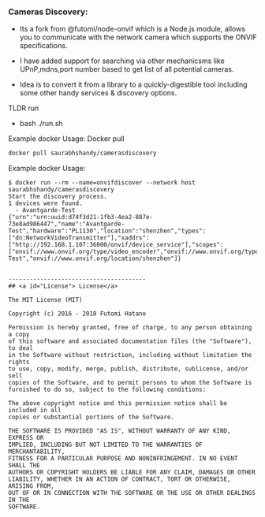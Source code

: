 ### Cameras Discovery:

- Its a fork from @futomi/node-onvif which is a Node.js module, allows you to communicate with the network camera which supports the ONVIF specifications.
- I have added support for searching via other mechanicsms like UPnP,mdns,port number based to get list of all potential cameras.

- Idea is to convert it from a library to a quickly-digestible tool including some other handy services & discovery options.

TLDR run
- bash ./run.sh

Example docker Usage:
Docker pull
```sh
docker pull saurabhshandy/camerasdiscovery
```

Example docker Usage:
```
$ docker run --rm --name=onvifdiscover --network host saurabhshandy/camerasdiscovery 
Start the discovery process.
1 devices were found.
  - Avantgarde-Test
{"urn":"urn:uuid:d74f3d21-1fb3-4ea2-887e-73e8ad986447","name":"Avantgarde-Test","hardware":"PL1130","location":"shenzhen","types":["dn:NetworkVideoTransmitter"],"xaddrs":["http://192.168.1.107:36000/onvif/device_service"],"scopes":["onvif://www.onvif.org/type/video_encoder","onvif://www.onvif.org/type/ptz","onvif://www.onvif.org/type/audio_encoder","onvif://www.onvif.org/hardware/PL1130","onvif://www.onvif.org/name/Avantgarde-Test","onvif://www.onvif.org/location/shenzhen"]}


---------------------------------------
## <a id="License"> License</a>

The MIT License (MIT)

Copyright (c) 2016 - 2018 Futomi Hatano

Permission is hereby granted, free of charge, to any person obtaining a copy
of this software and associated documentation files (the "Software"), to deal
in the Software without restriction, including without limitation the rights
to use, copy, modify, merge, publish, distribute, sublicense, and/or sell
copies of the Software, and to permit persons to whom the Software is
furnished to do so, subject to the following conditions:

The above copyright notice and this permission notice shall be included in all
copies or substantial portions of the Software.

THE SOFTWARE IS PROVIDED "AS IS", WITHOUT WARRANTY OF ANY KIND, EXPRESS OR
IMPLIED, INCLUDING BUT NOT LIMITED TO THE WARRANTIES OF MERCHANTABILITY,
FITNESS FOR A PARTICULAR PURPOSE AND NONINFRINGEMENT. IN NO EVENT SHALL THE
AUTHORS OR COPYRIGHT HOLDERS BE LIABLE FOR ANY CLAIM, DAMAGES OR OTHER
LIABILITY, WHETHER IN AN ACTION OF CONTRACT, TORT OR OTHERWISE, ARISING FROM,
OUT OF OR IN CONNECTION WITH THE SOFTWARE OR THE USE OR OTHER DEALINGS IN THE
SOFTWARE.
